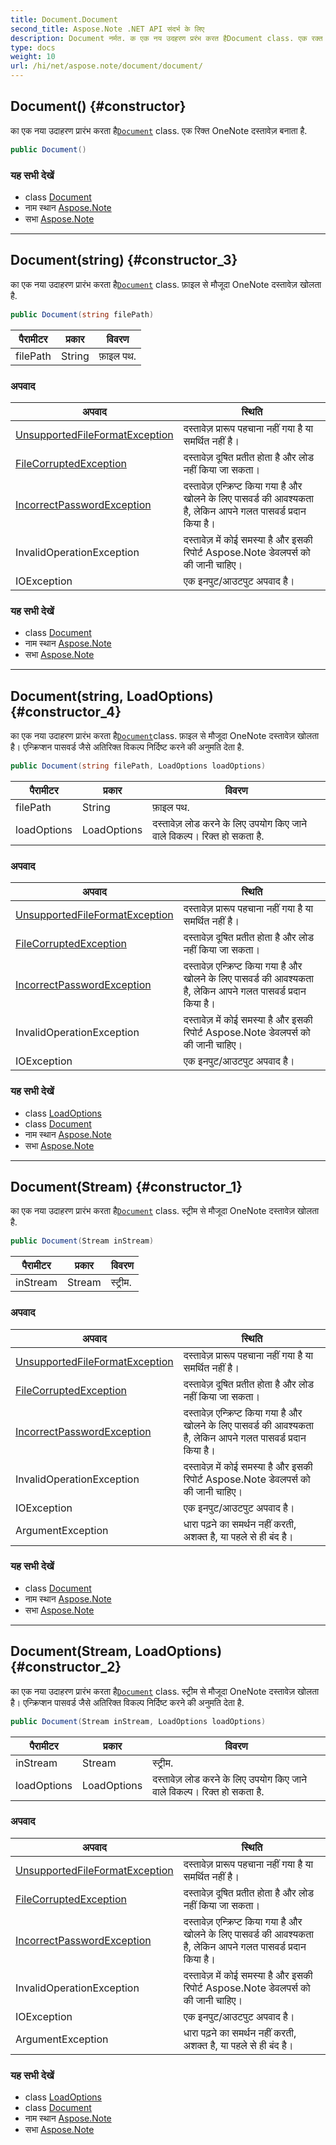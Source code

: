 ```yaml
---
title: Document.Document
second_title: Aspose.Note .NET API संदर्भ के लिए
description: Document नर्मत. क एक नय उदहरण प्ररंभ करत हैDocument class. एक रक्त OneNote दस्तवेज़ बनत है.
type: docs
weight: 10
url: /hi/net/aspose.note/document/document/
---
```

## Document() {#constructor}

का एक नया उदाहरण प्रारंभ करता है[`Document`](../) class. एक रिक्त OneNote दस्तावेज़ बनाता है.

```csharp
public Document()
```

### यह सभी देखें

* class [Document](../)
* नाम स्थान [Aspose.Note](../../document/)
* सभा [Aspose.Note](../../../)

---

## Document(string) {#constructor_3}

का एक नया उदाहरण प्रारंभ करता है[`Document`](../) class. फ़ाइल से मौजूदा OneNote दस्तावेज़ खोलता है.

```csharp
public Document(string filePath)
```

| पैरामीटर | प्रकार | विवरण |
| --- | --- | --- |
| filePath | String | फ़ाइल पथ. |

### अपवाद

| अपवाद | स्थिति |
| --- | --- |
| [UnsupportedFileFormatException](../../unsupportedfileformatexception/) | दस्तावेज़ प्रारूप पहचाना नहीं गया है या समर्थित नहीं है। |
| [FileCorruptedException](../../filecorruptedexception/) | दस्तावेज़ दूषित प्रतीत होता है और लोड नहीं किया जा सकता। |
| [IncorrectPasswordException](../../incorrectpasswordexception/) | दस्तावेज़ एन्क्रिप्ट किया गया है और खोलने के लिए पासवर्ड की आवश्यकता है, लेकिन आपने गलत पासवर्ड प्रदान किया है। |
| InvalidOperationException | दस्तावेज़ में कोई समस्या है और इसकी रिपोर्ट Aspose.Note डेवलपर्स को की जानी चाहिए। |
| IOException | एक इनपुट/आउटपुट अपवाद है। |

### यह सभी देखें

* class [Document](../)
* नाम स्थान [Aspose.Note](../../document/)
* सभा [Aspose.Note](../../../)

---

## Document(string, LoadOptions) {#constructor_4}

का एक नया उदाहरण प्रारंभ करता है[`Document`](../)class. फ़ाइल से मौजूदा OneNote दस्तावेज़ खोलता है। एन्क्रिप्शन पासवर्ड जैसे अतिरिक्त विकल्प निर्दिष्ट करने की अनुमति देता है.

```csharp
public Document(string filePath, LoadOptions loadOptions)
```

| पैरामीटर | प्रकार | विवरण |
| --- | --- | --- |
| filePath | String | फ़ाइल पथ. |
| loadOptions | LoadOptions | दस्तावेज़ लोड करने के लिए उपयोग किए जाने वाले विकल्प। रिक्त हो सकता है. |

### अपवाद

| अपवाद | स्थिति |
| --- | --- |
| [UnsupportedFileFormatException](../../unsupportedfileformatexception/) | दस्तावेज़ प्रारूप पहचाना नहीं गया है या समर्थित नहीं है। |
| [FileCorruptedException](../../filecorruptedexception/) | दस्तावेज़ दूषित प्रतीत होता है और लोड नहीं किया जा सकता। |
| [IncorrectPasswordException](../../incorrectpasswordexception/) | दस्तावेज़ एन्क्रिप्ट किया गया है और खोलने के लिए पासवर्ड की आवश्यकता है, लेकिन आपने गलत पासवर्ड प्रदान किया है। |
| InvalidOperationException | दस्तावेज़ में कोई समस्या है और इसकी रिपोर्ट Aspose.Note डेवलपर्स को की जानी चाहिए। |
| IOException | एक इनपुट/आउटपुट अपवाद है। |

### यह सभी देखें

* class [LoadOptions](../../loadoptions/)
* class [Document](../)
* नाम स्थान [Aspose.Note](../../document/)
* सभा [Aspose.Note](../../../)

---

## Document(Stream) {#constructor_1}

का एक नया उदाहरण प्रारंभ करता है[`Document`](../) class. स्ट्रीम से मौजूदा OneNote दस्तावेज़ खोलता है.

```csharp
public Document(Stream inStream)
```

| पैरामीटर | प्रकार | विवरण |
| --- | --- | --- |
| inStream | Stream | स्ट्रीम. |

### अपवाद

| अपवाद | स्थिति |
| --- | --- |
| [UnsupportedFileFormatException](../../unsupportedfileformatexception/) | दस्तावेज़ प्रारूप पहचाना नहीं गया है या समर्थित नहीं है। |
| [FileCorruptedException](../../filecorruptedexception/) | दस्तावेज़ दूषित प्रतीत होता है और लोड नहीं किया जा सकता। |
| [IncorrectPasswordException](../../incorrectpasswordexception/) | दस्तावेज़ एन्क्रिप्ट किया गया है और खोलने के लिए पासवर्ड की आवश्यकता है, लेकिन आपने गलत पासवर्ड प्रदान किया है। |
| InvalidOperationException | दस्तावेज़ में कोई समस्या है और इसकी रिपोर्ट Aspose.Note डेवलपर्स को की जानी चाहिए। |
| IOException | एक इनपुट/आउटपुट अपवाद है। |
| ArgumentException | धारा पढ़ने का समर्थन नहीं करती, अशक्त है, या पहले से ही बंद है। |

### यह सभी देखें

* class [Document](../)
* नाम स्थान [Aspose.Note](../../document/)
* सभा [Aspose.Note](../../../)

---

## Document(Stream, LoadOptions) {#constructor_2}

का एक नया उदाहरण प्रारंभ करता है[`Document`](../) class. स्ट्रीम से मौजूदा OneNote दस्तावेज़ खोलता है। एन्क्रिप्शन पासवर्ड जैसे अतिरिक्त विकल्प निर्दिष्ट करने की अनुमति देता है.

```csharp
public Document(Stream inStream, LoadOptions loadOptions)
```

| पैरामीटर | प्रकार | विवरण |
| --- | --- | --- |
| inStream | Stream | स्ट्रीम. |
| loadOptions | LoadOptions | दस्तावेज़ लोड करने के लिए उपयोग किए जाने वाले विकल्प। रिक्त हो सकता है. |

### अपवाद

| अपवाद | स्थिति |
| --- | --- |
| [UnsupportedFileFormatException](../../unsupportedfileformatexception/) | दस्तावेज़ प्रारूप पहचाना नहीं गया है या समर्थित नहीं है। |
| [FileCorruptedException](../../filecorruptedexception/) | दस्तावेज़ दूषित प्रतीत होता है और लोड नहीं किया जा सकता। |
| [IncorrectPasswordException](../../incorrectpasswordexception/) | दस्तावेज़ एन्क्रिप्ट किया गया है और खोलने के लिए पासवर्ड की आवश्यकता है, लेकिन आपने गलत पासवर्ड प्रदान किया है। |
| InvalidOperationException | दस्तावेज़ में कोई समस्या है और इसकी रिपोर्ट Aspose.Note डेवलपर्स को की जानी चाहिए। |
| IOException | एक इनपुट/आउटपुट अपवाद है। |
| ArgumentException | धारा पढ़ने का समर्थन नहीं करती, अशक्त है, या पहले से ही बंद है। |

### यह सभी देखें

* class [LoadOptions](../../loadoptions/)
* class [Document](../)
* नाम स्थान [Aspose.Note](../../document/)
* सभा [Aspose.Note](../../../)


